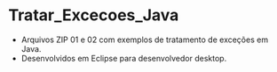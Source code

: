 # Tratar_Excecoes_Java

- Arquivos ZIP 01 e 02 com exemplos de tratamento de exceções em Java.
- Desenvolvidos em Eclipse para desenvolvedor desktop.
